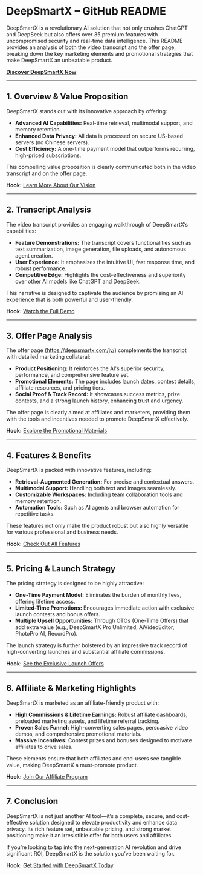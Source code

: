 # DeepSmartX – GitHub README

DeepSmartX is a revolutionary AI solution that not only crushes ChatGPT and DeepSeek but also offers over 35 premium features with uncompromised security and real-time data intelligence. This README provides an analysis of both the video transcript and the offer page, breaking down the key marketing elements and promotional strategies that make DeepSmartX an unbeatable product.

**[Discover DeepSmartX Now](https://test.com)**

---

## 1. Overview & Value Proposition

DeepSmartX stands out with its innovative approach by offering:
- **Advanced AI Capabilities:** Real-time retrieval, multimodal support, and memory retention.
- **Enhanced Data Privacy:** All data is processed on secure US-based servers (no Chinese servers).
- **Cost Efficiency:** A one-time payment model that outperforms recurring, high-priced subscriptions.

This compelling value proposition is clearly communicated both in the video transcript and on the offer page.

**Hook:** [Learn More About Our Vision](https://test.com)

---

## 2. Transcript Analysis

The video transcript provides an engaging walkthrough of DeepSmartX’s capabilities:
- **Feature Demonstrations:** The transcript covers functionalities such as text summarization, image generation, file uploads, and autonomous agent creation.
- **User Experience:** It emphasizes the intuitive UI, fast response time, and robust performance.
- **Competitive Edge:** Highlights the cost-effectiveness and superiority over other AI models like ChatGPT and DeepSeek.

This narrative is designed to captivate the audience by promising an AI experience that is both powerful and user-friendly.

**Hook:** [Watch the Full Demo](https://test.com)

---

## 3. Offer Page Analysis

The offer page (https://deepsmartx.com/jv/) complements the transcript with detailed marketing collateral:
- **Product Positioning:** It reinforces the AI's superior security, performance, and comprehensive feature set.
- **Promotional Elements:** The page includes launch dates, contest details, affiliate resources, and pricing tiers.
- **Social Proof & Track Record:** It showcases success metrics, prize contests, and a strong launch history, enhancing trust and urgency.

The offer page is clearly aimed at affiliates and marketers, providing them with the tools and incentives needed to promote DeepSmartX effectively.

**Hook:** [Explore the Promotional Materials](https://test.com)

---

## 4. Features & Benefits

DeepSmartX is packed with innovative features, including:
- **Retrieval-Augmented Generation:** For precise and contextual answers.
- **Multimodal Support:** Handling both text and images seamlessly.
- **Customizable Workspaces:** Including team collaboration tools and memory retention.
- **Automation Tools:** Such as AI agents and browser automation for repetitive tasks.

These features not only make the product robust but also highly versatile for various professional and business needs.

**Hook:** [Check Out All Features](https://test.com)

---

## 5. Pricing & Launch Strategy

The pricing strategy is designed to be highly attractive:
- **One-Time Payment Model:** Eliminates the burden of monthly fees, offering lifetime access.
- **Limited-Time Promotions:** Encourages immediate action with exclusive launch contests and bonus offers.
- **Multiple Upsell Opportunities:** Through OTOs (One-Time Offers) that add extra value (e.g., DeepSmartX Pro Unlimited, AiVideoEditor, PhotoPro AI, RecordPro).

The launch strategy is further bolstered by an impressive track record of high-converting launches and substantial affiliate commissions.

**Hook:** [See the Exclusive Launch Offers](https://test.com)

---

## 6. Affiliate & Marketing Highlights

DeepSmartX is marketed as an affiliate-friendly product with:
- **High Commissions & Lifetime Earnings:** Robust affiliate dashboards, preloaded marketing assets, and lifetime referral tracking.
- **Proven Sales Funnel:** High-converting sales pages, persuasive video demos, and comprehensive promotional materials.
- **Massive Incentives:** Contest prizes and bonuses designed to motivate affiliates to drive sales.

These elements ensure that both affiliates and end-users see tangible value, making DeepSmartX a must-promote product.

**Hook:** [Join Our Affiliate Program](https://test.com)

---

## 7. Conclusion

DeepSmartX is not just another AI tool—it’s a complete, secure, and cost-effective solution designed to elevate productivity and enhance data privacy. Its rich feature set, unbeatable pricing, and strong market positioning make it an irresistible offer for both users and affiliates.

If you’re looking to tap into the next-generation AI revolution and drive significant ROI, DeepSmartX is the solution you’ve been waiting for.

**Hook:** [Get Started with DeepSmartX Today](https://test.com)
